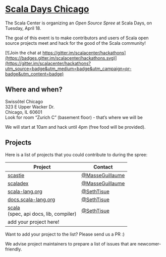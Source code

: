 # [Scala Days Chicago](http://event.scaladays.org/scaladays-chicago-2017)

The Scala Center is organizing an *Open Source Spree* at Scala Days, on Tuesday, April 18.

The goal of this event is to make contributors and users of Scala open source projects
meet and hack for the good of the Scala community!

[![Join the chat at https://gitter.im/scalacenter/hackathons](https://badges.gitter.im/scalacenter/hackathons.svg)](https://gitter.im/scalacenter/hackathons?utm_source=badge&utm_medium=badge&utm_campaign=pr-badge&utm_content=badge)

## Where and when?

Swissôtel Chicago<br />
323 E Upper Wacker Dr.<br />
Chicago, IL 60601<br />
Look for room “Zurich C” (basement floor) - that’s where we will be<br />

We will start at 10am and hack until 4pm (free food will be provided).

## Projects

Here is a list of projects that you could contribute to during the spree:

| Project                                           | Contact                           |
| -------                                           | -------                           |
| [scastie][scastie]                                | [@MasseGuillaume][MasseGuillaume] |
| [scaladex][scaladex]                              | [@MasseGuillaume][MasseGuillaume] |
| [scala-lang.org][scala-lang]                      | [@SethTisue][SethTisue]           |
| [docs.scala-lang.org][docs.scala-lang]            | [@SethTisue][SethTisue]           |
| [scala][scala]<br>(spec, api docs, lib, compiler) | [@SethTisue][SethTisue]           |
| add your project here!                            |                                   |

Want to add your project to the list? Please send us a PR :)

We advise project maintainers to prepare a list of issues that are newcomer-friendly.


[MasseGuillaume]: https://github.com/MasseGuillaume
[SethTisue]: https://github.com/SethTisue

[docs.scala-lang]: https://github.com/scala/scala.github.com/issues
[scala]: https://github.com/scala/bug/issues
[scala-lang]: https://github.com/scala/scala-lang/issues
[scaladex]: https://github.com/scalacenter/scaladex/labels/hackathon
[scastie]: https://github.com/scalacenter/scastie/labels/hackathon


